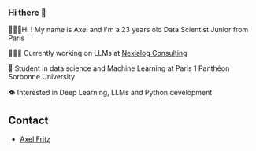 ### Hi there 👋

🙋🏻‍♂️Hi ! My name is Axel and I'm a 23 years old Data Scientist Junior from Paris

👨🏻‍💻 Currently working on LLMs at [Nexialog Consulting](https://www.nexialog.com)

📓 Student in data science and Machine Learning at Paris 1 Panthéon Sorbonne University

👁️ Interested in Deep Learning, LLMs and Python development


## Contact
- [Axel Fritz](https://www.linkedin.com/in/axel-fritz-8a0157233/)

<!--
**AxelFritz2/AxelFritz2** is a ✨ _special_ ✨ repository because its `README.md` (this file) appears on your GitHub profile.

Here are some ideas to get you started:

- 🔭 I’m currently working on ...
- 🌱 I’m currently learning ...
- 👯 I’m looking to collaborate on ...
- 🤔 I’m looking for help with ...
- 💬 Ask me about ...
- 📫 How to reach me: ...
- 😄 Pronouns: ...
- ⚡ Fun fact: ...
-->
